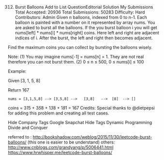 312. Burst Balloons   Add to List QuestionEditorial Solution  My Submissions
Total Accepted: 20936
Total Submissions: 50283
Difficulty: Hard
Contributors: Admin
Given n balloons, indexed from 0 to n-1. Each balloon is painted with a number on it represented by array nums. You are asked to burst all the balloons. If the you burst balloon i you will get nums[left] * nums[i] * nums[right] coins. Here left and right are adjacent indices of i. After the burst, the left and right then becomes adjacent.

Find the maximum coins you can collect by bursting the balloons wisely.

Note:
(1) You may imagine nums[-1] = nums[n] = 1. They are not real therefore you can not burst them.
(2) 0 ≤ n ≤ 500, 0 ≤ nums[i] ≤ 100

Example:

Given [3, 1, 5, 8]

Return 167

    nums = [3,1,5,8] --> [3,5,8] -->   [3,8]   -->  [8]  --> []
   coins =  3*1*5      +  3*5*8    +  1*3*8      + 1*8*1   = 167
Credits:
Special thanks to @dietpepsi for adding this problem and creating all test cases.

Hide Company Tags Google Snapchat
Hide Tags Dynamic Programming Divide and Conquer

referred to : http://bookshadow.com/weblog/2015/11/30/leetcode-burst-balloons/ (this one is easier to be understand)
others:
http://www.cnblogs.com/grandyang/p/5006441.html
https://www.hrwhisper.me/leetcode-burst-balloons/

